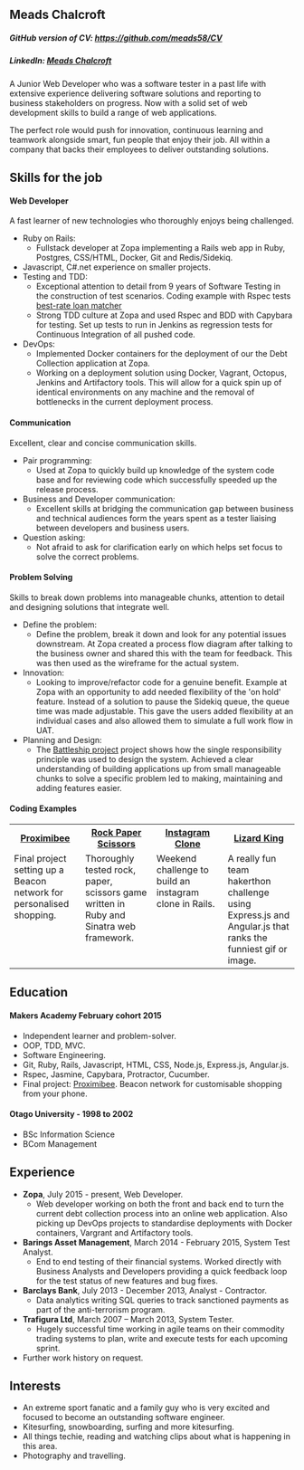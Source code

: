 ## Meads Chalcroft
##### GitHub version of CV: https://github.com/meads58/CV
##### LinkedIn: [Meads Chalcroft](https://uk.linkedin.com/in/meadschalcroft)
A Junior Web Developer who was a software tester in a past life with extensive experience delivering software solutions and reporting to business stakeholders on progress. Now with a solid set of web development skills to build a range of web applications.

The perfect role would push for innovation, continuous learning and teamwork alongside smart, fun people that enjoy their job. All within a company that backs their employees to deliver outstanding solutions.

## Skills for the job

#### Web Developer

A fast learner of new technologies who thoroughly enjoys being challenged.

* Ruby on Rails:
  - Fullstack developer at Zopa implementing a Rails web app in Ruby, Postgres, CSS/HTML, Docker, Git and Redis/Sidekiq.
* Javascript, C#.net experience on smaller projects.
* Testing and TDD:
  - Exceptional attention to detail from 9 years of Software Testing in the construction of test scenarios. Coding example with Rspec tests  [best-rate loan matcher](https://github.com/meads58/best_rate)
  - Strong TDD culture at Zopa and used Rspec and BDD with Capybara for testing. Set up tests to run in Jenkins as regression tests for Continuous Integration of all pushed code.
* DevOps:
  - Implemented Docker containers for the deployment of our the Debt Collection application at Zopa.
  - Working on a deployment solution using Docker, Vagrant, Octopus, Jenkins and Artifactory tools. This will allow for a quick spin up of identical environments on any machine and the removal of bottlenecks in the current deployment process.

#### Communication

Excellent, clear and concise communication skills.

* Pair programming:
  - Used at Zopa to quickly build up knowledge of the system code base and for reviewing code which successfully speeded up the release process.
* Business and Developer communication:
  - Excellent skills at bridging the communication gap between business and technical audiences form the years spent as a tester liaising between developers and business users.
* Question asking:
  - Not afraid to ask for clarification early on which helps set focus to solve the correct problems.

#### Problem Solving

Skills to break down problems into manageable chunks, attention to detail and designing solutions that integrate well.

* Define the problem:
  - Define the problem, break it down and look for any potential issues downstream. At Zopa created a process flow diagram after talking to the business owner and shared this with the team for feedback. This was then used as the wireframe for the actual system.
* Innovation:
  -  Looking to improve/refactor code for a genuine benefit. Example at Zopa with an opportunity to add needed flexibility of the 'on hold' feature. Instead of a solution to pause the Sidekiq queue, the queue time was made adjustable. This gave the users added flexibility at an individual cases and also allowed them to simulate a full work flow in UAT.
* Planning and Design:
  - The [Battleship project](https://github.com/meads58/battleships/tree/master/lib)  project shows how the single responsibility principle was used to design the system. Achieved a clear understanding of building applications up from small manageable chunks to solve a specific problem led to making, maintaining and adding features easier.


#### Coding Examples

<table table-layout=fixed width=100%>
  <tr>
    <th width=25%><a href="https://github.com/meads58/proximibee_Admin">Proximibee</a></th>
    <th width=25%><a href="https://github.com/meads58/rps-challenge">Rock Paper Scissors</a></th>
    <th width=25%><a href="https://github.com/meads58/instagram-challenge">Instagram Clone</a></th>
    <th width=25%><a href="https://github.com/meads58/lizardKing2">Lizard King</a></th>
  </tr>
  <tr>
    <td valign="top">Final project setting up a Beacon network for personalised shopping.</td>
    <td valign="top">Thoroughly tested rock, paper, scissors game written in Ruby and Sinatra web framework.</td>
    <td valign="top">Weekend challenge to build an instagram clone in Rails.</td>
    <td valign="top">A really fun team hakerthon challenge using Express.js and Angular.js that ranks the funniest gif or image.</td>
  </tr>
</table>

## Education

#### Makers Academy February cohort 2015

- Independent learner and problem-solver.
- OOP, TDD, MVC.
- Software Engineering.
- Git, Ruby, Rails, Javascript, HTML, CSS, Node.js, Express.js, Angular.js.
- Rspec, Jasmine, Capybara, Protractor, Cucumber.
- Final project: [Proximibee](https://arcane-citadel-3693.herokuapp.com). Beacon network for customisable shopping from your phone.

#### Otago University - 1998 to 2002
- BSc Information Science
- BCom Management

## Experience
* __Zopa__, July 2015 - present, Web Developer.
  - Web developer working on both the front and back end to turn the current debt collection process into an online web application. Also picking up DevOps projects to standardise deployments with Docker containers, Vargrant and Artifactory tools.
* __Barings Asset Management__, March 2014 - February 2015, System Test Analyst.
  - End to end testing of their financial systems. Worked directly with Business Analysts and Developers providing a quick feedback loop for the test status of new features and bug fixes.
* __Barclays Bank__, July 2013 - December 2013, Analyst - Contractor.
  - Data analytics writing SQL queries to track sanctioned payments as part of the anti-terrorism program.
* __Trafigura Ltd__, March 2007 – March 2013, System Tester.
  - Hugely successful time working in agile teams on their commodity trading systems to plan, write and execute tests for each upcoming sprint.   
* Further work history on request.
## Interests
- An extreme sport fanatic and a family guy who is very excited and focused to become an outstanding software engineer.
- Kitesurfing, snowboarding, surfing and more kitesurfing.
- All things techie, reading and watching clips about what is happening in this area.
- Photography and travelling.
